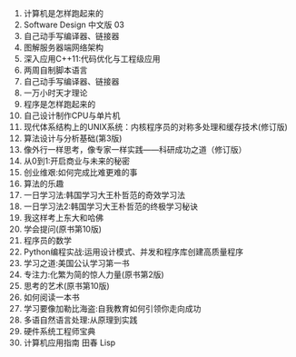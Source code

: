 1. 计算机是怎样跑起来的
2. Software Design 中文版 03
3. 自己动手写编译器、链接器
4. 图解服务器端网络架构
5. 深入应用C++11:代码优化与工程级应用
6. 两周自制脚本语言
7. 自己动手写编译器、链接器
8. 一万小时天才理论 
9. 程序是怎样跑起来的
10. 自己设计制作CPU与单片机
11. 现代体系结构上的UNIX系统：内核程序员的对称多处理和缓存技术(修订版)
12. 算法设计与分析基础(第3版)
13. 像外行一样思考，像专家一样实践——科研成功之道（修订版）
14. 从0到1:开启商业与未来的秘密
15. 创业维艰:如何完成比难更难的事
16. 算法的乐趣
17. 一日学习法:韩国学习大王朴哲范的奇效学习法
18. 一日学习法2:韩国学习大王朴哲范的终极学习秘诀
19. 我这样考上东大和哈佛
20. 学会提问(原书第10版)
21. 程序员的数学
22. Python编程实战:运用设计模式、并发和程序库创建高质量程序
23. 学习之道:美国公认学习第一书
24. 专注力:化繁为简的惊人力量(原书第2版)
25. 思考的艺术(原书第10版)
26. 如何阅读一本书
27. 学习要像加勒比海盗:自我教育如何引领你走向成功
28.  多语自然语言处理:从原理到实践
29.  硬件系统工程师宝典
30. 计算机应用指南 田春 Lisp
